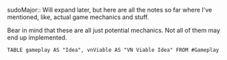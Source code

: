sudoMajor:: Will expand later, but here are all the notes so far where I've mentioned, like, actual game mechanics and stuff.

Bear in mind that these are all just potential mechanics. Not all of them may end up implemented.
```dataview
TABLE gameplay AS "Idea", vnViable AS "VN Viable Idea" FROM #Gameplay 
```
